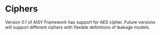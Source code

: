 # Ciphers

Version 0.1 of AISY Framework has support for AES cipher. Future versions will support different ciphers with flexible definitions of 
leakage models. 